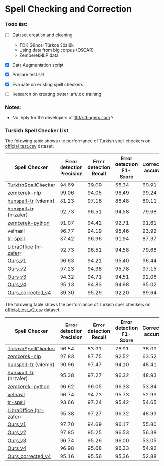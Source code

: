 # Spell Checking and Correction

### Todo list:

- [ ] Dataset creation and cleaning  
  - TDK Güncel Türkçe Sözlük
  - Using data from big corpus (OSCAR)
  - ZemberekNLP data
- [x] Data Augmentation script
- [x] Prepare test set
- [x] Evaluate on existing spell checkers
- [ ] Research on creating better .aff/.dic training


### Notes:
- No reply for the developers of [10fastfingers.com](https://10fastfingers.com/typing-test/turkish) ?

### Turkish Spell Checker List

The following table shows the performance of Turkish spell checkers on [official_test.csv](evaluation/data/official_test.csv) dataset.


| Spell Checker | Error detection Precision | Error detection Recall | Error detection F1-Score | Correction accuracy |
| --- | --- | --- | --- | --- |
| [TurkishSpellChecker](https://github.com/StarlangSoftware/TurkishSpellChecker-Py)                       | 94.69 | 39.09 | 55.34 | 60.91 |
| [zemberek-nlp](https://github.com/ahmetaa/zemberek-nlp)                                                 | 99.06 | 94.05 | 96.49 | 99.24 |
| [hunspell-tr](https://github.com/vdemir/hunspell-tr)  (vdemir)                                          | 81.23 | 97.16 | 88.48 | 80.11 |
| [hunspell-tr](https://github.com/hrzafer/hunspell-tr) (hrzafer)                                         | 92.73 | 96.51 | 94.58 | 79.68 |
| [zemberek-python](https://github.com/Loodos/zemberek-python)                                            | 91.07 | 94.42 | 92.71 | 91.61 |
| [velhasil](https://github.com/MiniVelhasil/velhasil)                                                    | 96.77 | 94.19 | 95.46 | 93.92 |
| [tr-spell](https://code.google.com/archive/p/tr-spell/)                                                 | 87.42 | 96.96 | 91.94 | 87.37 |
| [LibraOffice (hr-zafer)](https://github.com/LibreOffice/dictionaries/tree/master/tr_TR)                 | 92.73 | 96.51 | 94.58 | 79.68 |
| [Ours_v1]()                                                                                             | 96.63 | 94.21 | 95.40 | 96.44  |
| [Ours_v2]()                                                                                             | 97.23 | 94.38 | 95.78 | 97.15  |
| [Ours_v3]()                                                                                             | 94.32 | 94.71 | 94.51 | 92.06  |
| [Ours_v4]()                                                                                             | 95.13 | 94.83 | 94.98 | 95.02  |
| [Ours_corrected_v4]()                                                                                   | 89.30 | 95.29 | 92.20 | 89.64  |


The following table shows the performance of Turkish spell checkers on [official_test_v2.csv](evaluation/data/official_test_v2.csv) dataset.


| Spell Checker | Error detection Precision | Error detection Recall | Error detection F1-Score | Correction accuracy |
| --- | --- | --- | --- | --- |
| [TurkishSpellChecker](https://github.com/StarlangSoftware/TurkishSpellChecker-Py)                       | 96.54 | 63.91 | 76.91 | 36.09 |
| [zemberek-nlp](https://github.com/ahmetaa/zemberek-nlp)                                                 | 97.83 | 87.75 | 92.52 | 63.52 |
| [hunspell-tr](https://github.com/vdemir/hunspell-tr)  (vdemir)                                          | 90.96 | 97.47 | 94.10 | 48.41 |
| [hunspell-tr](https://github.com/hrzafer/hunspell-tr) (hrzafer)                                         | 95.38 | 97.27 | 96.32 | 48.93 |
| [zemberek-python](https://github.com/Loodos/zemberek-python)                                            | 96.62 | 96.05 | 96.33 | 53.84 |
| [velhasil](https://github.com/MiniVelhasil/velhasil)                                                    | 96.74 | 94.73 | 95.73 | 52.99 |
| [tr-spell](https://code.google.com/archive/p/tr-spell/)                                                 | 93.66 | 97.24 | 95.42 | 54.65 |
| [LibraOffice (hr-zafer)](https://github.com/LibreOffice/dictionaries/tree/master/tr_TR)                 | 95.38 | 97.27 | 96.32 | 48.93 | 
| [Ours_v1]()                                                                                             | 97.70 | 94.69 | 96.17 | 55.80  |
| [Ours_v2]()                                                                                             | 97.85 | 95.25 | 96.53 | 56.38  |
| [Ours_v3]()                                                                                             | 96.74 | 95.26 | 96.00 | 53.05  |
| [Ours_v4]()                                                                                             | 96.98 | 95.68 | 96.33 | 54.92  |
| [Ours_corrected_v4]()                                                                                   | 95.16 | 95.56 | 95.36 | 52.88  |